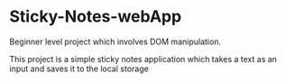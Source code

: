 # Sticky-Notes-webApp

Beginner level project which involves DOM manipulation.

This project is a simple sticky notes application which takes a text as an input and saves it to the local storage
